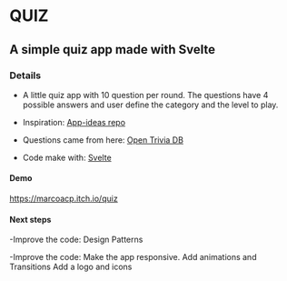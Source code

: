 # QUIZ

## A simple quiz app made with Svelte

### Details

- A little quiz app with 10 question per round. The questions have 4 possible answers and user define the
  category and the level to play.  

- Inspiration: [App-ideas repo](https://github.com/florinpop17/app-ideas/blob/master/Projects/1-Beginner/Quiz-App.md)
- Questions came from here: [Open Trivia DB](https://opentdb.com/api_config.php)
- Code make with: [Svelte](https://svelte.dev/)

#### Demo

https://marcoacp.itch.io/quiz


#### Next steps

-Improve the code: Design Patterns

-Improve the code: Make the app responsive.
                   Add animations and Transitions
                   Add a logo and icons                 


